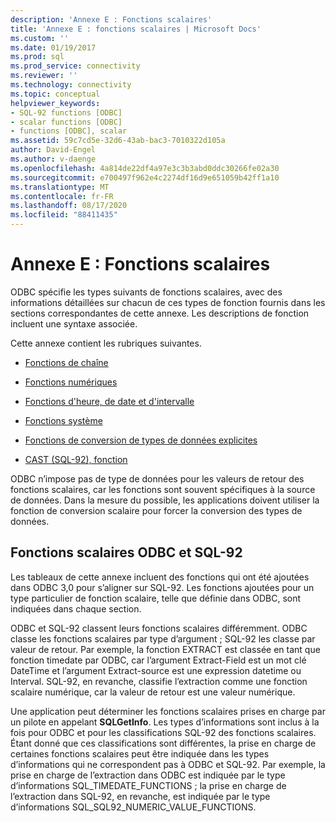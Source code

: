 ```yaml
---
description: 'Annexe E : Fonctions scalaires'
title: 'Annexe E : fonctions scalaires | Microsoft Docs'
ms.custom: ''
ms.date: 01/19/2017
ms.prod: sql
ms.prod_service: connectivity
ms.reviewer: ''
ms.technology: connectivity
ms.topic: conceptual
helpviewer_keywords:
- SQL-92 functions [ODBC]
- scalar functions [ODBC]
- functions [ODBC], scalar
ms.assetid: 59c7cd5e-32d6-43ab-bac3-7010322d105a
author: David-Engel
ms.author: v-daenge
ms.openlocfilehash: 4a814de22df4a97e3c3b3abd0ddc30266fe02a30
ms.sourcegitcommit: e700497f962e4c2274df16d9e651059b42ff1a10
ms.translationtype: MT
ms.contentlocale: fr-FR
ms.lasthandoff: 08/17/2020
ms.locfileid: "88411435"
---
```

# <a name="appendix-e-scalar-functions"></a>Annexe E : Fonctions scalaires
ODBC spécifie les types suivants de fonctions scalaires, avec des informations détaillées sur chacun de ces types de fonction fournis dans les sections correspondantes de cette annexe. Les descriptions de fonction incluent une syntaxe associée.  
  
 Cette annexe contient les rubriques suivantes.  
  
-   [Fonctions de chaîne](../../../odbc/reference/appendixes/string-functions.md)  
  
-   [Fonctions numériques](../../../odbc/reference/appendixes/numeric-functions.md)  
  
-   [Fonctions d'heure, de date et d'intervalle](../../../odbc/reference/appendixes/time-date-and-interval-functions.md)  
  
-   [Fonctions système](../../../odbc/reference/appendixes/system-functions.md)  
  
-   [Fonctions de conversion de types de données explicites](../../../odbc/reference/appendixes/explicit-data-type-conversion-function.md)  
  
-   [CAST (SQL-92), fonction](../../../odbc/reference/appendixes/sql-92-cast-function.md)  
  
 ODBC n’impose pas de type de données pour les valeurs de retour des fonctions scalaires, car les fonctions sont souvent spécifiques à la source de données. Dans la mesure du possible, les applications doivent utiliser la fonction de conversion scalaire pour forcer la conversion des types de données.  
  
## <a name="odbc-and-sql-92-scalar-functions"></a>Fonctions scalaires ODBC et SQL-92  
 Les tableaux de cette annexe incluent des fonctions qui ont été ajoutées dans ODBC 3,0 pour s’aligner sur SQL-92. Les fonctions ajoutées pour un type particulier de fonction scalaire, telle que définie dans ODBC, sont indiquées dans chaque section.  
  
 ODBC et SQL-92 classent leurs fonctions scalaires différemment. ODBC classe les fonctions scalaires par type d’argument ; SQL-92 les classe par valeur de retour. Par exemple, la fonction EXTRACT est classée en tant que fonction timedate par ODBC, car l’argument Extract-Field est un mot clé DateTime et l’argument Extract-source est une expression datetime ou Interval. SQL-92, en revanche, classifie l’extraction comme une fonction scalaire numérique, car la valeur de retour est une valeur numérique.  
  
 Une application peut déterminer les fonctions scalaires prises en charge par un pilote en appelant **SQLGetInfo**. Les types d’informations sont inclus à la fois pour ODBC et pour les classifications SQL-92 des fonctions scalaires. Étant donné que ces classifications sont différentes, la prise en charge de certaines fonctions scalaires peut être indiquée dans les types d’informations qui ne correspondent pas à ODBC et SQL-92. Par exemple, la prise en charge de l’extraction dans ODBC est indiquée par le type d’informations SQL_TIMEDATE_FUNCTIONS ; la prise en charge de l’extraction dans SQL-92, en revanche, est indiquée par le type d’informations SQL_SQL92_NUMERIC_VALUE_FUNCTIONS.
